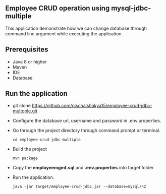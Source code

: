 ## Employee CRUD operation using mysql-jdbc-multiple 
This application demonstrate how we can change database through command line argument while executing the application.

## Prerequisites
* Java 8 or higher
* Maven
* IDE
* Database

## Run the application 
* git clone https://github.com/nischalshakya15/employee-crud-jdbc-multople.git
* Configure the database url, username and password in .env.properties.
* Go through the project directory through command prompt or terminal.

    ``cd employee-crud-jdbc-multiple``
* Build the project 
    
    ``mvn package``

* Copy the **employeemgmt.sql** and **.env.properties** into target folder 

* Run the application. 

    ``java -jar target/employee-crud-jdbc.jar --database=mysql/h2``
